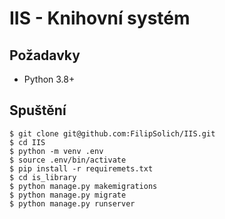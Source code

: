 # IIS - Knihovní systém

## Požadavky

 - Python 3.8+

## Spuštění

```shell
$ git clone git@github.com:FilipSolich/IIS.git
$ cd IIS 
$ python -m venv .env
$ source .env/bin/activate
$ pip install -r requiremets.txt
$ cd is_library 
$ python manage.py makemigrations
$ python manage.py migrate
$ python manage.py runserver
```
